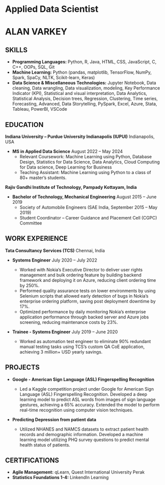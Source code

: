 # Applied Data Scientist
# ALAN VARKEY

## SKILLS
- **Programming Languages:** Python, R, Java, HTML, CSS, JavaScript, C, C++, OOPs, SQL, Git
- **Machine Learning:** Python (pandas, matplotlib, TensorFlow, NumPy, Spark, SpaCy, NLTK, Scikit-learn, Keras)
- **Data Science & Miscellaneous Technologies:** Jupyter Notebook, Data cleaning, Data wrangling, Data visualization, modeling, Key Performance Indicator (KPI), Statistical and visual interpretation, Data Analytics, Statistical Analysis, Decision trees, Regression, Clustering, Time series, Forecasting, Advanced, Data Storytelling, PySpark, Excel, Azure, Stata, Tableau, PowerBI, VSCode

## EDUCATION
**Indiana University – Purdue University Indianapolis (IUPUI)** Indianapolis, USA
- **MS in Applied Data Science** August 2022 – May 2024
  - Relevant Coursework: Machine Learning using Python, Database Design, Statistics for Data Science, Data Analytics, Cloud Computing for Data science, Deep Learning for Business
  - Teaching Assistant: Machine Learning using Python to a class of 80+ master’s students.

**Rajiv Gandhi Institute of Technology, Pampady Kottayam, India**
- **Bachelor of Technology, Mechanical Engineering** August 2015 – June 2019
  - Society of Automobile Engineers (SAE India, September 2015 – May 2019)
  - Student Coordinator – Career Guidance and Placement Cell (CGPC) Committee

## WORK EXPERIENCE 
**Tata Consultancy Services (TCS)** Chennai, India
- **Systems Engineer** July 2020 – July 2022
  - Worked with Nokia’s Executive Director to deliver user rights management and bulk ordering feature by building backend framework and deploying it on Azure, reducing client ordering time by 250%.
  - Performed quality assurance tests on lower environments by using Selenium scripts that allowed early detection of bugs in Nokia’s enterprise ordering platform, saving post deployment downtime by 17%.
  - Optimized performance by daily monitoring Nokia’s enterprise application performance through backed server and Azure jobs screening, reducing maintenance costs by 23%.

- **Trainee - Systems Engineer** July 2019 – June 2020
  - Worked as automation test engineer to eliminate 90% redundant manual testing tasks using TCS’s custom QA CoE application, achieving 3 million+ USD yearly savings.

## PROJECTS
- **Google - American Sign Language (ASL) Fingerspelling Recognition**
  - Led a Kaggle competition project under Google for American Sign Language (ASL) Fingerspelling Recognition. Developed a deep learning model to predict ASL words from images of sign language gestures, achieving a 65% accuracy. Extended the model to perform real-time recognition using computer vision techniques.

- **Predicting Depression from patient data**
  - Utilized NHANES and NAMCS datasets to extract patient health records and demographic information. Developed a machine learning model utilizing PHQ survey questions to predict mental health status of patients.

## CERTIFICATIONS
- **Agile Management:** qLearn, Quest International University Perak
- **Statistics Foundations 1-4:** LinkendIn Learning
